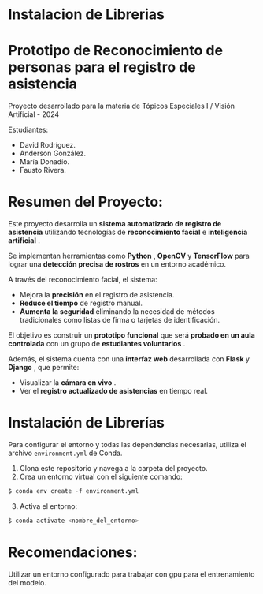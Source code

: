 # Instalacion de Librerias

# Prototipo de Reconocimiento de personas para el registro de asistencia

Proyecto desarrollado para la materia de Tópicos Especiales I / Visión Artificial - 2024

Estudiantes:

* David Rodríguez.
* Anderson González.
* María Donadío.
* Fausto Rivera.

# Resumen del Proyecto:

Este proyecto desarrolla un **sistema automatizado de registro de asistencia** utilizando tecnologías de **reconocimiento facial** e  **inteligencia artificial** .

Se implementan herramientas como  **Python** , **OpenCV** y **TensorFlow** para lograr una **detección precisa de rostros** en un entorno académico.

A través del reconocimiento facial, el sistema:

* Mejora la **precisión** en el registro de asistencia.
* **Reduce el tiempo** de registro manual.
* **Aumenta la seguridad** eliminando la necesidad de métodos tradicionales como listas de firma o tarjetas de identificación.

El objetivo es construir un **prototipo funcional** que será **probado en un aula controlada** con un grupo de  **estudiantes voluntarios** .

Además, el sistema cuenta con una **interfaz web** desarrollada con **Flask** y  **Django** , que permite:

* Visualizar la  **cámara en vivo** .
* Ver el **registro actualizado de asistencias** en tiempo real.

# Instalación de Librerías

Para configurar el entorno y todas las dependencias necesarias, utiliza el archivo `environment.yml` de Conda.

1. Clona este repositorio y navega a la carpeta del proyecto.
2. Crea un entorno virtual con el siguiente comando:

```python
$ conda env create -f environment.yml
```

3. Activa el entorno:
```python
$ conda activate <nombre_del_entorno>
```

# Recomendaciones:

Utilizar un entorno configurado para trabajar con gpu para el entrenamiento del modelo.
